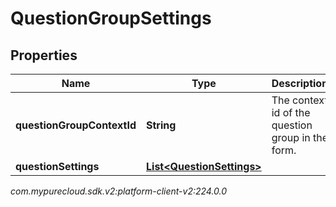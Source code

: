 # QuestionGroupSettings


## Properties

| Name | Type | Description | Notes |
| ------------ | ------------- | ------------- | ------------- |
| **questionGroupContextId** | **String** | The context id of the question group in the form. |  [optional] |
| **questionSettings** | [**List&lt;QuestionSettings&gt;**](QuestionSettings) |  |  [optional] |




_com.mypurecloud.sdk.v2:platform-client-v2:224.0.0_
